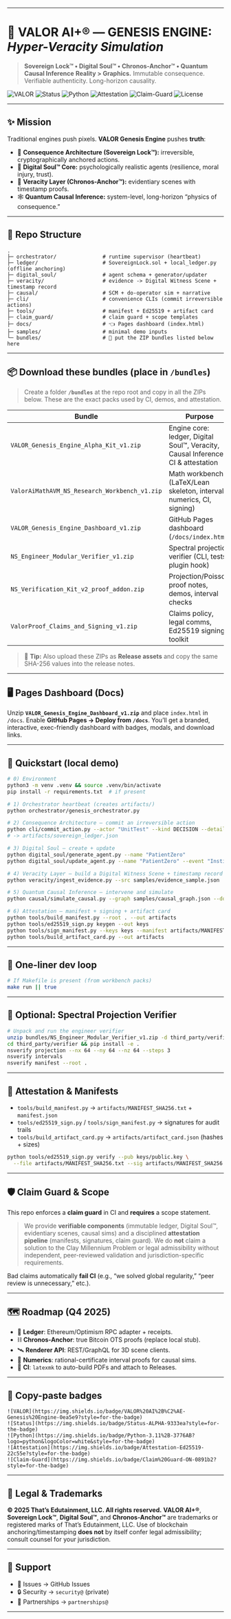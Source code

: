 
---

# 🚀 **VALOR AI+® — GENESIS ENGINE**: *Hyper-Veracity Simulation*

> **Sovereign Lock™ • Digital Soul™ • Chronos-Anchor™ • Quantum Causal Inference**
> **Reality > Graphics.** Immutable consequence. Verifiable authenticity. Long-horizon causality.

![VALOR](https://img.shields.io/badge/VALOR%20AI%2B%C2%AE-Genesis%20Engine-0ea5e9?style=for-the-badge)
![Status](https://img.shields.io/badge/Status-ALPHA-9333ea?style=for-the-badge)
![Python](https://img.shields.io/badge/Python-3.11%2B-3776AB?logo=python\&logoColor=white\&style=for-the-badge)
![Attestation](https://img.shields.io/badge/Attestation-Ed25519-22c55e?style=for-the-badge)
![Claim-Guard](https://img.shields.io/badge/Claim%20Guard-ON-0891b2?style=for-the-badge)
![License](https://img.shields.io/badge/License-Custom-64748b?style=for-the-badge)

---

## ✨ Mission

Traditional engines push pixels. **VALOR Genesis Engine** pushes **truth**:

* 🧱 **Consequence Architecture (Sovereign Lock™):** irreversible, cryptographically anchored actions.
* 🧠 **Digital Soul™ Core:** psychologically realistic agents (resilience, moral injury, trust).
* 📜 **Veracity Layer (Chronos-Anchor™):** evidentiary scenes with timestamp proofs.
* 🕸️ **Quantum Causal Inference:** system-level, long-horizon “physics of consequence.”

---

## 🧩 Repo Structure

```
.
├─ orchestrator/               # runtime supervisor (heartbeat)
├─ ledger/                     # SovereignLock.sol + local_ledger.py (offline anchoring)
├─ digital_soul/               # agent schema + generator/updater
├─ veracity/                   # evidence -> Digital Witness Scene + timestamp record
├─ causal/                     # SCM + do-operator sim + narrative
├─ cli/                        # convenience CLIs (commit irreversible actions)
├─ tools/                      # manifest + Ed25519 + artifact card
├─ claim_guard/                # claim guard + scope templates
├─ docs/                       # 👈 Pages dashboard (index.html)
├─ samples/                    # minimal demo inputs
└─ bundles/                    # 🔽 put the ZIP bundles listed below here
```

---

## 📦 **Download these bundles** (place in `/bundles`)

> Create a folder **`/bundles`** at the repo root and copy in all the ZIPs below.
> These are the exact packs used by CI, demos, and attestation.

| Bundle                                        | Purpose                                                                          | SHA-256                                                            | Download                                                                  |
| --------------------------------------------- | -------------------------------------------------------------------------------- | ------------------------------------------------------------------ | ------------------------------------------------------------------------- |
| `VALOR_Genesis_Engine_Alpha_Kit_v1.zip`       | Engine core: ledger, Digital Soul™, Veracity, Causal Inference, CI & attestation | `8694b34f8af2502acb46e5f694abda489a8907a022415b9cb21a461dc797f38c` | [Download](sandbox:/mnt/data/VALOR_Genesis_Engine_Alpha_Kit_v1.zip)       |
| `ValorAiMathAVM_NS_Research_Workbench_v1.zip` | Math workbench (LaTeX/Lean skeleton, interval numerics, CI, signing)             | *(attach SHA when you publish release)*                            | [Download](sandbox:/mnt/data/ValorAiMathAVM_NS_Research_Workbench_v1.zip) |
| `VALOR_Genesis_Engine_Dashboard_v1.zip`       | GitHub Pages dashboard (`/docs/index.html`)                                      | `6b6bcfc4cef374eaa5006f8eeaaf52adb40436c9128cd329a838427e2ed6edca` | [Download](sandbox:/mnt/data/VALOR_Genesis_Engine_Dashboard_v1.zip)       |
| `NS_Engineer_Modular_Verifier_v1.zip`         | Spectral projection verifier (CLI, tests, plugin hook)                           | `56ac7221c126e090a7770e390c7866302281e6d9d0094b290f60e6a718e25abf` | [Download](sandbox:/mnt/data/NS_Engineer_Modular_Verifier_v1.zip)         |
| `NS_Verification_Kit_v2_proof_addon.zip`      | Projection/Poisson proof notes, demos, interval checks                           | `e1a582a1e990f340f24bb38951c2b7920141ce7f1b99d066d4929a1687437233` | [Download](sandbox:/mnt/data/NS_Verification_Kit_v2_proof_addon.zip)      |
| `ValorProof_Claims_and_Signing_v1.zip`        | Claims policy, legal comms, Ed25519 signing toolkit                              | `ae9219cbfbae3ba13497610b03a84df0866538d0a9c9e14204a1e21e9b869971` | [Download](sandbox:/mnt/data/ValorProof_Claims_and_Signing_v1.zip)        |

> 🧾 **Tip:** Also upload these ZIPs as **Release assets** and copy the same SHA-256 values into the release notes.

---

## 🖥️ Pages Dashboard (Docs)

Unzip **`VALOR_Genesis_Engine_Dashboard_v1.zip`** and place `index.html` in `/docs`.
Enable **GitHub Pages → Deploy from `/docs`**.
You’ll get a branded, interactive, exec-friendly dashboard with badges, modals, and download links.

---

## 🧪 Quickstart (local demo)

```bash
# 0) Environment
python3 -m venv .venv && source .venv/bin/activate
pip install -r requirements.txt  # if present

# 1) Orchestrator heartbeat (creates artifacts/)
python orchestrator/genesis_orchestrator.py

# 2) Consequence Architecture — commit an irreversible action
python cli/commit_action.py --actor "UnitTest" --kind DECISION --details "Approved policy X"
# -> artifacts/sovereign_ledger.json

# 3) Digital Soul — create + update
python digital_soul/generate_agent.py --name "PatientZero"
python digital_soul/update_agent.py --name "PatientZero" --event "Institutional Betrayal"

# 4) Veracity Layer — build a Digital Witness Scene + timestamp record
python veracity/ingest_evidence.py --src samples/evidence_sample.json

# 5) Quantum Causal Inference — intervene and simulate
python causal/simulate_causal.py --graph samples/causal_graph.json --do "PolicyBlock=1" --steps 24

# 6) Attestation — manifest + signing + artifact card
python tools/build_manifest.py --root . --out artifacts
python tools/ed25519_sign.py keygen --out keys
python tools/sign_manifest.py --keys keys --manifest artifacts/MANIFEST_SHA256.txt --out artifacts
python tools/build_artifact_card.py --out artifacts
```

---

## 🧰 One-liner dev loop

```bash
# If Makefile is present (from workbench packs)
make run || true
```

---

## 🧪 Optional: Spectral Projection Verifier

```bash
# Unpack and run the engineer verifier
unzip bundles/NS_Engineer_Modular_Verifier_v1.zip -d third_party/verifier
cd third_party/verifier && pip install -e .
nsverify projection --nx 64 --ny 64 --nz 64 --steps 3
nsverify intervals
nsverify manifest --root .
```

---

## 🔐 Attestation & Manifests

* `tools/build_manifest.py` → `artifacts/MANIFEST_SHA256.txt` + `manifest.json`
* `tools/ed25519_sign.py` / `tools/sign_manifest.py` → signatures for audit trails
* `tools/build_artifact_card.py` → `artifacts/artifact_card.json` (hashes + sizes)

```bash
python tools/ed25519_sign.py verify --pub keys/public.key \
  --file artifacts/MANIFEST_SHA256.txt --sig artifacts/MANIFEST_SHA256.txt.sig
```

---

## 🛡 Claim Guard & Scope

This repo enforces a **claim guard** in CI and **requires** a scope statement.

> We provide **verifiable components** (immutable ledger, Digital Soul™, evidentiary scenes, causal sims) and a disciplined **attestation pipeline** (manifests, signatures, claim guard). We do **not** claim a solution to the Clay Millennium Problem or legal admissibility without independent, peer-reviewed validation and jurisdiction-specific requirements.

Bad claims automatically **fail CI** (e.g., “we solved global regularity,” “peer review is unnecessary,” etc.).

---

## 🗺️ Roadmap (Q4 2025)

* 🔗 **Ledger**: Ethereum/Optimism RPC adapter + receipts.
* ⛓️ **Chronos-Anchor**: true Bitcoin OTS proofs (replace local stub).
* 🛰️ **Renderer API**: REST/GraphQL for 3D scene clients.
* 🧮 **Numerics**: rational-certificate interval proofs for causal sims.
* 🧾 **CI**: `latexmk` to auto-build PDFs and attach to Releases.

---

## 🧷 Copy-paste badges

```
![VALOR](https://img.shields.io/badge/VALOR%20AI%2B%C2%AE-Genesis%20Engine-0ea5e9?style=for-the-badge)
![Status](https://img.shields.io/badge/Status-ALPHA-9333ea?style=for-the-badge)
![Python](https://img.shields.io/badge/Python-3.11%2B-3776AB?logo=python&logoColor=white&style=for-the-badge)
![Attestation](https://img.shields.io/badge/Attestation-Ed25519-22c55e?style=for-the-badge)
![Claim-Guard](https://img.shields.io/badge/Claim%20Guard-ON-0891b2?style=for-the-badge)
```

---

## 🧾 Legal & Trademarks

**© 2025 That’s Edutainment, LLC. All rights reserved.**
**VALOR AI+®**, **Sovereign Lock™**, **Digital Soul™**, and **Chronos-Anchor™** are trademarks or registered marks of That’s Edutainment, LLC.
Use of blockchain anchoring/timestamping **does not** by itself confer legal admissibility; consult counsel for your jurisdiction.

---

## 📮 Support

* 🐞 Issues → GitHub Issues
* 🔒 Security → `security@` (private)
* 🤝 Partnerships → `partnerships@`

---


